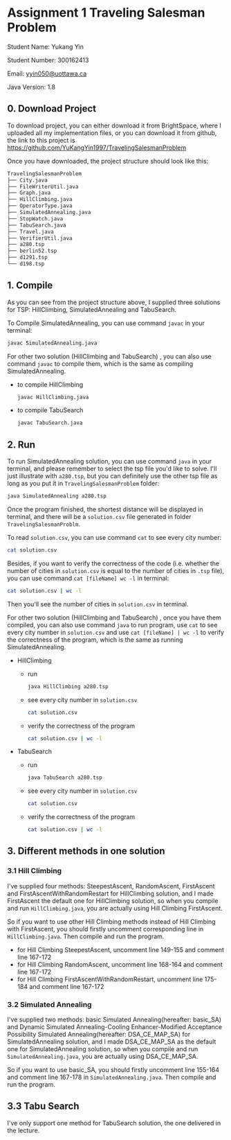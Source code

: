 # Assignment 1 Traveling Salesman Problem



Student Name: Yukang Yin

Student Number: 300162413

Email: yyin050@uottawa.ca

Java Version: 1.8



## 0. Download Project

To download project, you can either download it from BrightSpace, where I uploaded all my implementation files, or you can download it from github, the link to this project is https://github.com/YuKangYin1997/TravelingSalesmanProblem

Once you have downloaded, the project structure should look like this:

```bash
TravelingSalesmanProblem
├── City.java
├── FileWriterUtil.java
├── Graph.java
├── HillClimbing.java
├── OperatorType.java
├── SimulatedAnnealing.java
├── StopWatch.java
├── TabuSearch.java
├── Travel.java
├── VerifierUtil.java
├── a280.tsp
├── berlin52.tsp
├── d1291.tsp
└── d198.tsp
```



## 1. Compile

As you can see from the project structure above, I supplied three solutions for TSP: HillClimbing, SimulatedAnnealing and TabuSearch.

To Compile SimulatedAnnealing, you can use command `javac` in your terminal:

```bash
javac SimulatedAnnealing.java
```



For other two solution (HillClimbing and TabuSearch) , you can also use command `javac` to compile them, which is the same as compiling SimulatedAnnealing.

- to compile HillClimbing

  ```bash
  javac HillClimbing.java
  ```

- to compile TabuSearch

  ```bash
  javac TabuSearch.java
  ```



## 2. Run

To run SimulatedAnnealing solution, you can use command `java` in your terminal, and please remember to select the tsp file you'd like to solve. I'll just illustrate with `a280.tsp`, but you can definitely use the other tsp file as long as you put it in `TravelingSalesmanProblem` folder:

```bash
java SimulatedAnnealing a280.tsp
```

Once the program finished, the shortest distance will be displayed in terminal, and there will be a `solution.csv` file generated in folder `TravelingSalesmanProblm`.

To read `solution.csv`, you can use command `cat` to see every city number:

```bash
cat solution.csv
```

Besides, if you want to verify the correctness of the code (i.e. whether the number of cities in `solution.csv` is equal to the number of cities in `.tsp` file), you can use command `cat [fileName] wc -l` in terminal:

```bash
cat solution.csv | wc -l
```

Then you'll see the number of cities in `solution.csv` in terminal.



For other two solution (HillClimbing and TabuSearch) , once you have them compiled, you can also use command  `java` to run program, use `cat` to see every city number in `solution.csv` and use `cat [fileName] | wc -l` to verify the correctness of the program, which is the same as running SimulatedAnnealing.

- HillClimbing

  - run

    ```bash
    java HillClimbing a280.tsp
    ```

  - see every city number in `solution.csv`

    ```bash
    cat solution.csv
    ```

  - verify the correctness of the program

    ```bash
    cat solution.csv | wc -l
    ```

- TabuSearch

  - run

    ```bash
    java TabuSearch a280.tsp
    ```

  - see every city number in `solution.csv`

    ```bash
    cat solution.csv
    ```

  - verify the correctness of the program

    ```bash
    cat solution.csv | wc -l
    ```

    

## 3. Different methods in one solution

### 3.1 Hill Climbing

I've supplied four methods: SteepestAscent, RandomAscent, FirstAscent and FirstAscentWithRandomRestart for HillClimbing solution, and I made FirstAscent the default one for HillClimbing solution, so when you compile and run `HillClimbing.java`, you are actually using Hill Climbing FirstAscent.

So if you want to use other Hill Climbing methods instead of Hill Climbing with FirstAscent, you should firstly uncomment corresponding line in `HillClimbing.java`. Then compile and run the program.

- for Hill Climbing SteepestAscent, uncomment line 149-155 and comment line 167-172
- for Hill Climbing RandomAscent, uncomment line 168-164 and comment line 167-172
- for Hill Climbing FirstAscentWithRandomRestart, uncomment line 175-184 and comment line 167-172



### 3.2 Simulated Annealing

I've supplied two methods: basic Simulated Annealing(hereafter: basic_SA) and Dynamic Simulated Annealing-Cooling Enhancer-Modified Acceptance Possibility Simulated Annealing(hereafter: DSA_CE_MAP_SA) for SimulatedAnnealing solution, and I made DSA_CE_MAP_SA as the default one for SimulatedAnnealing solution, so when you compile and run `SimulatedAnnealing.java`, you are actually using DSA_CE_MAP_SA.



So if you want to use basic_SA, you should firstly uncomment line 155-164 and comment line 167-178 in `SimulatedAnnealing.java`. Then compile and run the program.



## 3.3 Tabu Search

I've only support one method for TabuSearch solution, the one delivered in the lecture.
